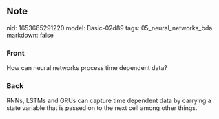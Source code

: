 ## Note
nid: 1653665291220
model: Basic-02d89
tags: 05_neural_networks_bda
markdown: false

### Front
How can neural networks process time dependent data?

### Back
RNNs, LSTMs and GRUs can capture time dependent data by carrying a state variable that is passed on to the next cell among other things.
